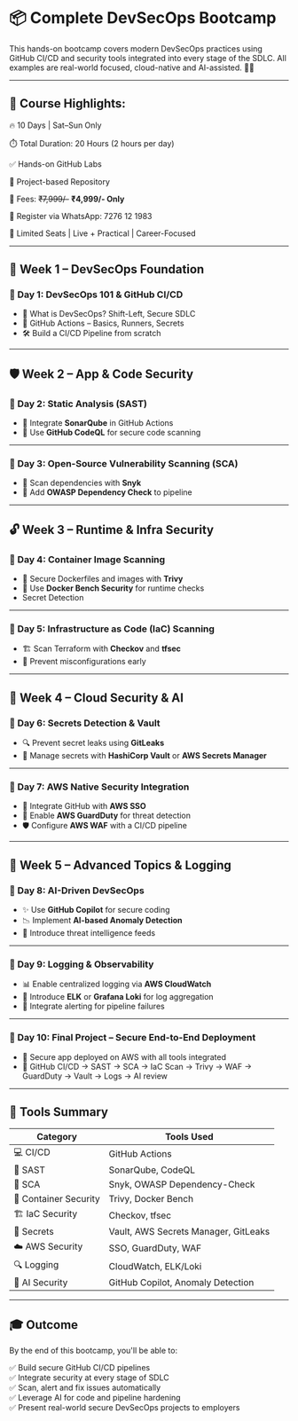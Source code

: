 # 📦 Complete DevSecOps Bootcamp

This hands-on bootcamp covers modern DevSecOps practices using GitHub CI/CD and security tools integrated into every stage of the SDLC. All examples are real-world focused, cloud-native and AI-assisted. 🧠🔐

---

## 🎯 Course Highlights:

🔥 10 Days | Sat–Sun Only

⏱️ Total Duration: 20 Hours (2 hours per day)

✅ Hands-on GitHub Labs

📂 Project-based Repository

💸 Fees: ~~₹7,999/-~~ **₹4,999/- Only**

📲 Register via WhatsApp: 7276 12 1983


📍 Limited Seats | Live + Practical | Career-Focused

---

## 🔰 Week 1 – DevSecOps Foundation

### 📅 Day 1: DevSecOps 101 & GitHub CI/CD
- 🧠 What is DevSecOps? Shift-Left, Secure SDLC
- 🤖 GitHub Actions – Basics, Runners, Secrets
- 🛠️ Build a CI/CD Pipeline from scratch

---

## 🛡️ Week 2 – App & Code Security

### 📅 Day 2: Static Analysis (SAST)
- 🧪 Integrate **SonarQube** in GitHub Actions
- 🧠 Use **GitHub CodeQL** for secure code scanning

---

### 📅 Day 3: Open-Source Vulnerability Scanning (SCA)
- 🧬 Scan dependencies with **Snyk**
- 🧪 Add **OWASP Dependency Check** to pipeline

---

## 🔓 Week 3 – Runtime & Infra Security

### 📅 Day 4: Container Image Scanning
- 🐳 Secure Dockerfiles and images with **Trivy**
- 🧰 Use **Docker Bench Security** for runtime checks
- Secret Detection

---

### 📅 Day 5: Infrastructure as Code (IaC) Scanning
- 🏗️ Scan Terraform with **Checkov** and **tfsec**
- 🧪 Prevent misconfigurations early

---

## 🔐 Week 4 – Cloud Security & AI

### 📅 Day 6: Secrets Detection & Vault
- 🔍 Prevent secret leaks using **GitLeaks**
- 🔑 Manage secrets with **HashiCorp Vault** or **AWS Secrets Manager**

---

### 📅 Day 7: AWS Native Security Integration
- 👤 Integrate GitHub with **AWS SSO**
- 🧿 Enable **AWS GuardDuty** for threat detection
- 🛡️ Configure **AWS WAF** with a CI/CD pipeline

---

## 🤖 Week 5 – Advanced Topics & Logging

### 📅 Day 8: AI-Driven DevSecOps
- ✨ Use **GitHub Copilot** for secure coding
- 📉 Implement **AI-based Anomaly Detection**
- 🧠 Introduce threat intelligence feeds

---

### 📅 Day 9: Logging & Observability
- 📊 Enable centralized logging via **AWS CloudWatch**
- 🔭 Introduce **ELK** or **Grafana Loki** for log aggregation
- 📡 Integrate alerting for pipeline failures

---

### 📅 Day 10: Final Project – Secure End-to-End Deployment
- 🔐 Secure app deployed on AWS with all tools integrated
- 🎯 GitHub CI/CD → SAST → SCA → IaC Scan → Trivy → WAF → GuardDuty → Vault → Logs → AI review

---

## 🧰 Tools Summary

| Category | Tools Used |
|----------|------------|
| 💻 CI/CD | GitHub Actions |
| 🧪 SAST | SonarQube, CodeQL |
| 🧬 SCA | Snyk, OWASP Dependency-Check |
| 🐳 Container Security | Trivy, Docker Bench |
| 🏗️ IaC Security | Checkov, tfsec |
| 🔑 Secrets | Vault, AWS Secrets Manager, GitLeaks |
| ☁️ AWS Security | SSO, GuardDuty, WAF |
| 🔍 Logging | CloudWatch, ELK/Loki |
| 🧠 AI Security | GitHub Copilot, Anomaly Detection |

---

## 🎓 Outcome

By the end of this bootcamp, you'll be able to:

✅ Build secure GitHub CI/CD pipelines  
✅ Integrate security at every stage of SDLC  
✅ Scan, alert and fix issues automatically  
✅ Leverage AI for code and pipeline hardening  
✅ Present real-world secure DevSecOps projects to employers

